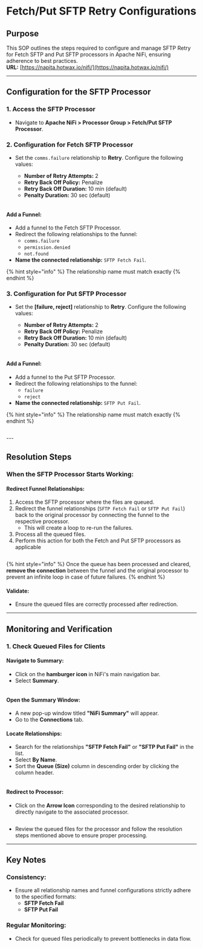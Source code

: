 # Fetch/Put SFTP Retry Configurations

## Purpose
This SOP outlines the steps required to configure and manage SFTP Retry for Fetch SFTP and Put SFTP processors in Apache NiFi, ensuring adherence to best practices.  
**URL:** [https://napita.hotwax.io/nifi/](https://napita.hotwax.io/nifi/)

---

## Configuration for the SFTP Processor

### 1. Access the SFTP Processor
- Navigate to **Apache NiFi > Processor Group > Fetch/Put SFTP Processor**.

### 2. Configuration for Fetch SFTP Processor
- Set the `comms.failure` relationship to **Retry**. Configure the following values:
  - **Number of Retry Attempts:** 2  
  - **Retry Back Off Policy:** Penalize  
  - **Retry Back Off Duration:** 10 min (default)  
  - **Penalty Duration:** 30 sec (default)  
   
   <figure><img src="../.gitbook/assets/fetch_put_sftp1.png" alt=""><figcaption></figcaption></figure>


#### Add a Funnel:
- Add a funnel to the Fetch SFTP Processor.
- Redirect the following relationships to the funnel:
  - `comms.failure`  
  - `permission.denied`  
  - `not.found`
- **Name the connected relationship:** `SFTP Fetch Fail`.  

{% hint style="info" %} The relationship name must match exactly {% endhint %}

### 3. Configuration for Put SFTP Processor
- Set the **[failure, reject]** relationship to **Retry**. Configure the following values:
  - **Number of Retry Attempts:** 2  
  - **Retry Back Off Policy:** Penalize  
  - **Retry Back Off Duration:** 10 min (default)  
  - **Penalty Duration:** 30 sec (default)  

   <figure><img src="../.gitbook/assets/fetch_put_sftp2.png" alt=""><figcaption></figcaption></figure>

#### Add a Funnel:
- Add a funnel to the Put SFTP Processor.
- Redirect the following relationships to the funnel:
  - `failure`  
  - `reject`
- **Name the connected relationship:** `SFTP Put Fail`.

{% hint style="info" %} The relationship name must match exactly {% endhint %}

   <figure><img src="../.gitbook/assets/fetch_put_sftp3.png" alt=""><figcaption></figcaption></figure>
---

## Resolution Steps

### When the SFTP Processor Starts Working:
#### Redirect Funnel Relationships:
1. Access the SFTP processor where the files are queued.
2. Redirect the funnel relationships (`SFTP Fetch Fail` or `SFTP Put Fail`) back to the original processor by connecting the funnel to the respective processor.  
   - This will create a loop to re-run the failures.
3. Process all the queued files.
4. Perform this action for both the Fetch and Put SFTP processors as applicable
   <figure><img src="../.gitbook/assets/fetch_put_sftp4.png" alt=""><figcaption></figcaption></figure>

{% hint style="info" %}
Once the queue has been processed and cleared, **remove the connection** between the funnel and the original processor to prevent an infinite loop in case of future failures.
{% endhint %}

#### Validate:
- Ensure the queued files are correctly processed after redirection.

---

## Monitoring and Verification

### 1. Check Queued Files for Clients
#### Navigate to Summary:
- Click on the **hamburger icon** in NiFi's main navigation bar.  
- Select **Summary**.
<figure><img src="../.gitbook/assets/fetch_put_sftp5.png" alt=""><figcaption></figcaption></figure>

#### Open the Summary Window:
- A new pop-up window titled **"NiFi Summary"** will appear.  
- Go to the **Connections** tab.

#### Locate Relationships:
- Search for the relationships **"SFTP Fetch Fail"** or **"SFTP Put Fail"** in the list.  
- Select **By Name**.  
- Sort the **Queue (Size)** column in descending order by clicking the column header.

<figure><img src="../.gitbook/assets/fetch_put_sftp6.png" alt=""><figcaption></figcaption></figure>

#### Redirect to Processor:
- Click on the **Arrow Icon** corresponding to the desired relationship to directly navigate to the associated processor.

<figure><img src="../.gitbook/assets/fetch_put_sftp7.png" alt=""><figcaption></figcaption></figure>

- Review the queued files for the processor and follow the resolution steps mentioned above to ensure proper processing.

---

## Key Notes

### Consistency:
- Ensure all relationship names and funnel configurations strictly adhere to the specified formats:  
  - **SFTP Fetch Fail**  
  - **SFTP Put Fail**

### Regular Monitoring:
- Check for queued files periodically to prevent bottlenecks in data flow.
